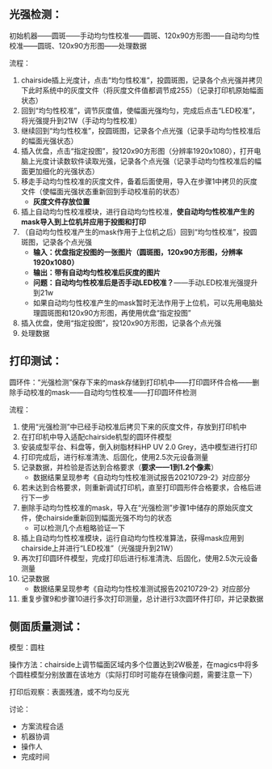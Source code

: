 ## **光强检测：**

初始机器——圆斑——手动均匀性校准——圆斑、120x90方形图——自动均匀性校准——圆斑、120x90方形图——处理数据

流程：

1. chairside插上光度计，点击“均匀性校准”，投圆斑图，记录各个点光强并拷贝下此时系统中的灰度文件（将灰度文件值都调节成255）（记录打印机原始幅面状态）
2. 回到“均匀性校准”，调节灰度值，使幅面光强均匀，完成后点击“LED校准”，将光强提升到21W（手动均匀性校准）
3. 继续回到“均匀性校准”，投圆斑图，记录各个点光强（记录手动均匀性校准后的幅面光强状态）
4. 插入优盘，点击“指定投图”，投120x90方形图（分辨率1920x1080），打开电脑上光度计读数软件读取光强，记录各个点光强（记录手动均匀性校准后的幅面更加细化的光强状态）
5. 移走手动均匀性校准的灰度文件，备着后面使用，导入在步骤1中拷贝的灰度文件（使幅面光强状态重新回到手动校准前的状态）
   - **灰度文件存放位置**
6. 插上自动均匀性校准模块，进行自动均匀性校准，**使自动均匀性校准产生的mask导入到上位机并应用于投图和打印**
7. （自动均匀性校准产生的mask作用于上位机之后）回到“均匀性校准”，投圆斑图，记录各个点光强
   - **输入：优盘指定投图的一张图片（圆斑图，120x90方形图，分辨率1920x1080）**
   - **输出：带有自动均匀性校准后灰度的图片**
   - **问题：自动均匀性校准后是否手动LED校准？**——手动LED校准光强提升到21w
   - 如果自动均匀性校准产生的mask暂时无法作用于上位机，可以先用电脑处理圆斑图和120x90方形图，再使用优盘“指定投图”
8. 插入优盘，使用“指定投图”，投120x90方形图，记录各个点光强
9. 处理数据



## 打印测试：

圆环件：“光强检测”保存下来的mask存储到打印机中——打印圆环件合格——删除手动校准的mask——自动均匀性校准——打印圆环件检测

流程：

1. 使用“光强检测”中已经手动校准后拷贝下来的灰度文件，存放到打印机中
2. 在打印机中导入适配chairside机型的圆环件模型
3. 安装成型平台、料盘等，倒入树脂材料HP UV 2.0 Grey，选中模型进行打印
4. 打印完成后，进行标准清洗、后固化，使用2.5次元设备测量
5. 记录数据，并检验是否达到合格要求（**要求——1到1.2个像素**）
   - 数据结果呈现参考《自动均匀性校准测试报告20210729-2》对应部分
6. 若未达到合格要求，则重新调试打印机，直至打印圆形件合格要求，合格后进行下一步
7. 删除手动均匀性校准的mask，导入在“光强检测”步骤1中储存的原始灰度文件，使chairside重新回到幅面光强不均匀的状态
   - 可以检测几个点粗略验证一下
8. 插上自动均匀性校准模块，运行自动均匀性校准算法，获得mask应用到chairside上并进行“LED校准”（光强提升到21W）
9. 再次打印圆环件模型，完成打印后进行标准清洗、后固化，使用2.5次元设备测量
10. 记录数据
    - 数据结果呈现参考《自动均匀性校准测试报告20210729-2》对应部分
11. 重复步骤9和步骤10进行多次打印测量，总计进行3次圆环件打印，并记录数据



## 侧面质量测试：

模型：圆柱

操作方法：chairside上调节幅面区域内多个位置达到2W极差，在magics中将多个圆柱模型分别放置在该地方（实际打印时可能存在镜像问题，需要注意一下）

打印后观察：表面残渣，或不均匀反光





讨论：

- 方案流程合适
- 机器协调
- 操作人
- 完成时间